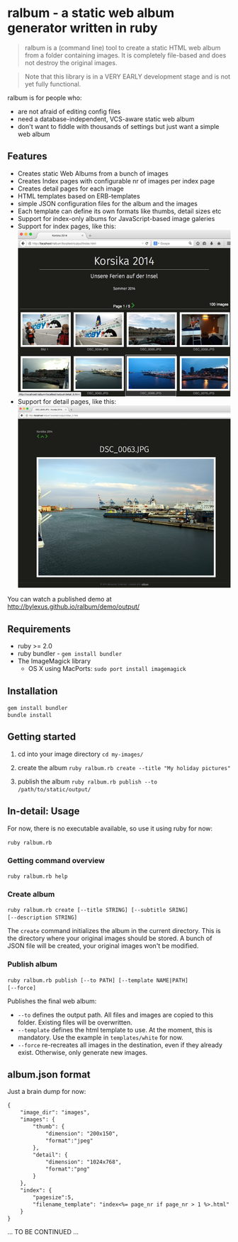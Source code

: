 # ralbum - a static web album generator written in ruby

> ralbum is a (command line) tool to create a static HTML web album from a folder containing images. It is completely file-based and does not 
destroy the original images.

> Note that this library is in a VERY EARLY development stage and is not yet fully functional.

ralbum is for people who:

* are not afraid of editing config files
* need a database-independent, VCS-aware static web album
* don't want to fiddle with thousands of settings but just want a simple web album

## Features

* Creates static Web Albums from a bunch of images
* Creates Index pages with configurable nr of images per index page
* Creates detail pages for each image
* HTML templates based on ERB-templates
* simple JSON configuration files for the album and the images
* Each template can define its own formats like thumbs, detail sizes etc
* Support for index-only albums for JavaScript-based image galeries
* Support for index pages, like this:
  ![alt text](doc/sample-index.jpg "Sample Index page")
* Support for detail pages, like this:
  ![alt text](doc/sample-detail.jpg "Sample Detail page")

You can watch a published demo at http://bylexus.github.io/ralbum/demo/output/

## Requirements

* ruby >= 2.0
* ruby bundler - <code>gem install bundler</code>
* The ImageMagick library
  * OS X using MacPorts: <code>sudo port install imagemagick</code>

## Installation

    gem install bundler
    bundle install

## Getting started

1. cd into your image directory
   `cd my-images/`

2. create the album
   `ruby ralbum.rb create --title "My holiday pictures"`

3. publish the album
   `ruby ralbum.rb publish --to /path/to/static/output/`

## In-detail: Usage

For now, there is no executable available, so use it using ruby for now: 

<code>ruby ralbum.rb</code>

### Getting command overview

<code>ruby ralbum.rb help</code>

### Create album

<code>ruby ralbum.rb create [--title STRING] [--subtitle SRING] [--description STRING]</code>

The <code>create</code> command initializes the album in the current directory. This is the directory where your original images should be stored. A bunch of JSON file will be created, your original images won't be modified.

### Publish album

<code>ruby ralbum.rb publish [--to PATH] [--template NAME|PATH] [--force]</code>

Publishes the final web album:

* <code>--to</code> defines the output path. All files and images are copied to this folder. Existing files will be overwritten.
* <code>--template</code> defines the html template to use. At the moment, this is mandatory. Use the example in <code>templates/white</code> for now.
* <code>--force</code> re-recreates all images in the destination, even if they already exist. Otherwise, only generate new images.
## album.json format

Just a brain dump for now:
```
{
    "image_dir": "images",
    "images": {
        "thumb": {
            "dimension": "200x150",
            "format":"jpeg"
        },
        "detail": {
            "dimension": "1024x768",
            "format":"png"
        }
    },
    "index": {
        "pagesize":5,
        "filename_template": "index<%= page_nr if page_nr > 1 %>.html"
    }
}

```

... TO BE CONTINUED ...
